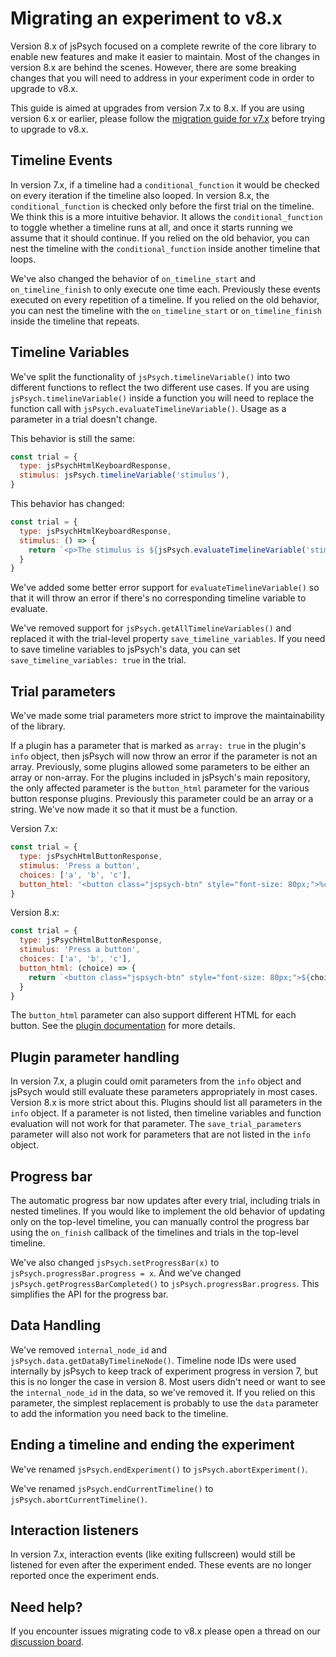 # Migrating an experiment to v8.x

Version 8.x of jsPsych focused on a complete rewrite of the core library to enable new features and make it easier to maintain.
Most of the changes in version 8.x are behind the scenes.
However, there are some breaking changes that you will need to address in your experiment code in order to upgrade to v8.x.

This guide is aimed at upgrades from version 7.x to 8.x. 
If you are using version 6.x or earlier, please follow the [migration guide for v7.x](./migration-v7.md) before trying to upgrade to v8.x.

## Timeline Events

In version 7.x, if a timeline had a `conditional_function` it would be checked on every iteration if the timeline also looped. 
In version 8.x, the `conditional_function` is checked only before the first trial on the timeline. 
We think this is a more intuitive behavior. 
It allows the `conditional_function` to toggle whether a timeline runs at all, and once it starts running we assume that it should continue.
If you relied on the old behavior, you can nest the timeline with the `conditional_function` inside another timeline that loops.

We've also changed the behavior of `on_timeline_start` and `on_timeline_finish` to only execute one time each. 
Previously these events executed on every repetition of a timeline. 
If you relied on the old behavior, you can nest the timeline with the `on_timeline_start` or `on_timeline_finish` inside the timeline that repeats.

## Timeline Variables

We've split the functionality of `jsPsych.timelineVariable()` into two different functions to reflect the two different use cases. 
If you are using `jsPsych.timelineVariable()` inside a function you will need to replace the function call with `jsPsych.evaluateTimelineVariable()`. 
Usage as a parameter in a trial doesn't change.

This behavior is still the same:
```js
const trial = {
  type: jsPsychHtmlKeyboardResponse,
  stimulus: jsPsych.timelineVariable('stimulus'),
}
```

This behavior has changed:
```js
const trial = {
  type: jsPsychHtmlKeyboardResponse,
  stimulus: () => {
    return `<p>The stimulus is ${jsPsych.evaluateTimelineVariable('stimulus')}</p>`
  }
}
```

We've added some better error support for `evaluateTimelineVariable()` so that it will throw an error if there's no corresponding timeline variable to evaluate. 

We've removed support for `jsPsych.getAllTimelineVariables()` and replaced it with the trial-level property `save_timeline_variables`. 
If you need to save timeline variables to jsPsych's data, you can set `save_timeline_variables: true` in the trial.

## Trial parameters

We've made some trial parameters more strict to improve the maintainability of the library.

If a plugin has a parameter that is marked as `array: true` in the plugin's `info` object, then jsPsych will now throw an error if the parameter is not an array. 
Previously, some plugins allowed some parameters to be either an array or non-array. 
For the plugins included in jsPsych's main repository, the only affected parameter is the `button_html` parameter for the various button response plugins. 
Previously this parameter could be an array or a string. 
We've now made it so that it must be a function. 

Version 7.x:
```js
const trial = {
  type: jsPsychHtmlButtonResponse,
  stimulus: 'Press a button',
  choices: ['a', 'b', 'c'],
  button_html: '<button class="jspsych-btn" style="font-size: 80px;">%choice%</button>'
}
```

Version 8.x:
```js
const trial = {
  type: jsPsychHtmlButtonResponse,
  stimulus: 'Press a button',
  choices: ['a', 'b', 'c'],
  button_html: (choice) => {
    return `<button class="jspsych-btn" style="font-size: 80px;">${choice}</button>`
  }
}
```

The `button_html` parameter can also support different HTML for each button. 
See the [plugin documentation](https://www.jspsych.org/plugins/jspsych-html-button-response/) for more details.

## Plugin parameter handling

In version 7.x, a plugin could omit parameters from the `info` object and jsPsych would still evaluate these parameters appropriately in most cases. 
Version 8.x is more strict about this.
Plugins should list all parameters in the `info` object.
If a parameter is not listed, then timeline variables and function evaluation will not work for that parameter. The `save_trial_parameters` parameter will also not work for parameters that are not listed in the `info` object.

## Progress bar

The automatic progress bar now updates after every trial, including trials in nested timelines. 
If you would like to implement the old behavior of updating only on the top-level timeline, you can manually control the progress bar using the `on_finish` callback of the timelines and trials in the top-level timeline.

We've also changed `jsPsych.setProgressBar(x)` to `jsPsych.progressBar.progress = x`.
And we've changed `jsPsych.getProgressBarCompleted()` to `jsPsych.progressBar.progress`.
This simplifies the API for the progress bar.

## Data Handling

We've removed `internal_node_id` and `jsPsych.data.getDataByTimelineNode()`. 
Timeline node IDs were used internally by jsPsych to keep track of experiment progress in version 7, but this is no longer the case in version 8. 
Most users didn't need or want to see the `internal_node_id` in the data, so we've removed it. 
If you relied on this parameter, the simplest replacement is probably to use the `data` parameter to add the information you need back to the timeline.

## Ending a timeline and ending the experiment

We've renamed `jsPsych.endExperiment()` to `jsPsych.abortExperiment()`.

We've renamed `jsPsych.endCurrentTimeline()` to `jsPsych.abortCurrentTimeline()`.

## Interaction listeners

In version 7.x, interaction events (like exiting fullscreen) would still be listened for even after the experiment ended. 
These events are no longer reported once the experiment ends.

## Need help?

If you encounter issues migrating code to v8.x please open a thread on our [discussion board](https://github.com/jspsych/jsPsych/discussions/).




